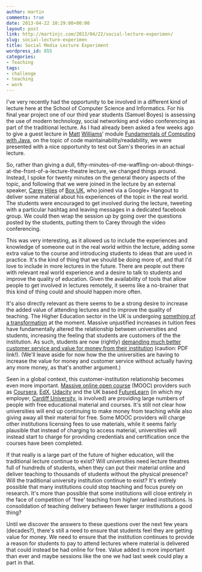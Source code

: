 ```yaml
---
author: martin
comments: true
date: 2013-04-22 10:29:08+00:00
layout: post
link: http://martinjc.com/2013/04/22/social-lecture-experimen/
slug: social-lecture-experimen
title: Social Media Lecture Experiment
wordpress_id: 855
categories:
- Teaching
tags:
- challenge
- teaching
- work
---
```


I've very recently had the opportunity to be involved in a different kind of lecture here at the School of Computer Science and Informatics. For his final year project one of our third year students (Samuel Boyes) is assessing the use of modern technology, social networking and video conferencing as part of the traditional lecture. As I had already been asked a few weeks ago to give a guest lecture in [Matt](http://www.cs.cf.ac.uk/contactsandpeople/staffpage.php?emailname=M.J.Williams) [Williams](https://twitter.com/voxmjw)' module [Fundamentals of Computing with Java](http://www.cs.cf.ac.uk/currentstudents/bsccompsci/), on the topic of code maintainability/readability, we were presented with a nice opportunity to test out Sam's theories in an actual lecture.

So, rather than giving a dull, fifty-minutes-of-me-waffling-on-about-things-at-the-front-of-a-lecture-theatre lecture, we changed things around. Instead, I spoke for twenty minutes on the general theory aspects of the topic, and following that we were joined in the lecture by an external speaker, [Carey](https://twitter.com/HandyBiteSize) [Hiles](http://uk.linkedin.com/in/careyhiles) of [Box UK](http://www.boxuk.com/), who joined via a Google+ Hangout to deliver some material about his experiences of the topic in the real world. The students were encouraged to get involved during the lecture, tweeting with a particular hashtag and leaving messages in a dedicated facebook group. We could then wrap the session up by going over the questions posted by the students, putting them to Carey through the video conferencing.

This was very interesting, as it allowed us to include the experiences and knowledge of someone out in the real world within the lecture, adding some extra value to the course and introducing students to ideas that are used in practice. It's the kind of thing that we should be doing more of, and that I'd love to include in more lectures in the future. There are people out there with relevant real world experience and a desire to talk to students and improve the quality of education. Given the availability of tools that allow people to get involved in lectures remotely, it seems like a no-brainer that this kind of thing could and should happen more often.

It's also directly relevant as there seems to be a strong desire to increase the added value of attending lectures and to improve the quality of teaching. The Higher Education sector in the UK is undergoing [something of a transformation](http://www.guardian.co.uk/higher-education-network/blog/2012/sep/12/higher-education-policy-blue-skies) at the moment. Massive unjustified increases in tuition fees have fundamentally altered the relationship between universities and students, increasing the feeling that students are customers of the the institution. As such, students are now (rightly) [demanding much better customer service and value for money from their institution](http://www.russellgroup.ac.uk/uploads/Staying-on-Top-The-challenge-of-sustaining-world-class-higher-education-in-the-UK.pdf) (caution: PDF link!). (We'll leave aside for now how the the universities are having to increase the value for money and customer service without actually having any more money, as that's another argument.)

Seen in a global context, this customer-institution relationship becomes even more important. [Massive online open course](http://en.wikipedia.org/wiki/Massive_open_online_course) (MOOC) providers such as [Coursera](https://www.coursera.org/), [EdX](https://www.edx.org/), [Udacity](https://www.udacity.com/) and the UK based [FutureLearn](http://futurelearn.com/) (in which my employer, [Cardiff University](http://www.cardiff.ac.uk), is involved) are providing large numbers of people with free educational material and courses. It's still not clear how universities will end up continuing to make money from teaching while also giving away all their material for free. Some MOOC providers will charge other institutions licensing fees to use materials, while it seems fairly plausible that instead of charging to access material, universities will instead start to charge for providing credentials and certification once the courses have been completed.

If that really is a large part of the future of higher education, will the traditional lecture continue to exist? Will universities need lecture theatres full of hundreds of students, when they can put their material online and deliver teaching to thousands of students without the physical presence? Will the traditional university institution continue to exist? It's entirely possible that many institutions could stop teaching and focus purely on research. It's more than possible that some institutions will close entirely in the face of competition of 'free' teaching from higher ranked institutions. Is consolidation of teaching delivery between fewer larger institutions a good thing?

Until we discover the answers to these questions over the next few years (decades?), there's still a need to ensure that students feel they are getting value for money. We need to ensure that the institution continues to provide a reason for students to pay to attend lectures where material is delivered that could instead be had online for free. Value added is more important than ever and maybe sessions like the one we had last week could play a part in that.
